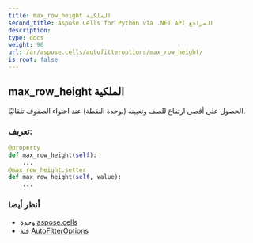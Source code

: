 ```yaml
---
title: max_row_height الملكية
second_title: Aspose.Cells for Python via .NET API المراجع
description:
type: docs
weight: 90
url: /ar/aspose.cells/autofitteroptions/max_row_height/
is_root: false
---
```

##  max_row_height الملكية

الحصول على أقصى ارتفاع للصف وتعيينه (بوحدة النقطة) عند احتواء الصفوف تلقائيًا.
###  تعريف:
```python
@property
def max_row_height(self):
    ...
@max_row_height.setter
def max_row_height(self, value):
    ...
```

###  أنظر أيضا
* وحدة [aspose.cells](../../)
* فئة [AutoFitterOptions](/cells/python-net/ar/aspose.cells/autofitteroptions)
